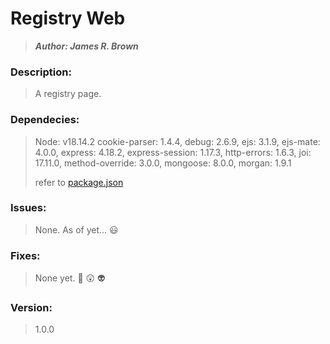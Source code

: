 
# Registry Web

> ***Author: James R. Brown***

### Description:

> A registry page.

### Dependecies:

> Node: v18.14.2
> cookie-parser: 1.4.4,
> debug: 2.6.9,
> ejs: 3.1.9,
> ejs-mate: 4.0.0,
> express: 4.18.2,
> express-session: 1.17.3,
> http-errors: 1.6.3,
> joi: 17.11.0,
> method-override: 3.0.0,
> mongoose: 8.0.0,
> morgan: 1.9.1
>
> refer to [package.json](./package.json)

### Issues:

> None. As of yet...  :smiley:

### Fixes:

> None yet. :thinking: :astonished: :alien:

### Version:

> 1.0.0
